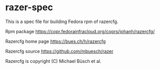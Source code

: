# razer-spec
This is a spec file for building Fedora rpm of razercfg. 

Rpm package https://copr.fedorainfracloud.org/coprs/johanh/razercfg/

Razercfg home page https://bues.ch/h/razercfg

Razercfg source https://github.com/mbuesch/razer

Razercfg is copyright (C) Michael Büsch et al.
